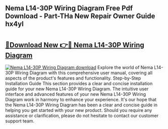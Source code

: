## Nema L14-30P Wiring Diagram Free Pdf Download - Part-THa New Repair Owner Guide hx4yl

# <h2><a href="http://dfovdq.blite.top/?on=Nema+L14-30P+Wiring+Diagram">🔗Download New 👉🔴 Nema L14-30P Wiring Diagram</a></h2>

[![Nema L14-30P Wiring Diagram download](https://i.imgur.com/lujVjoI.png)](http://dfovdq.blite.top/?on=Nema+L14-30P+Wiring+Diagram)
Explore the world of Nema L14-30P Wiring Diagram with this comprehensive user manual, covering all aspects of the product's features and functionality. Step-by-Step Installation Guide This section provides a clear and concise installation guide for your new Nema L14-30P Wiring Diagram. The intuitive user interface and advanced features of your new Nema L14-30P Wiring Diagram work in harmony to enhance your experience. It's our hope that the Nema L14-30P Wiring Diagram has been a clear and concise guide in helping you get started with your new product. Should you require any assistance or clarification, please do not hesitate to contact our customer support team.
